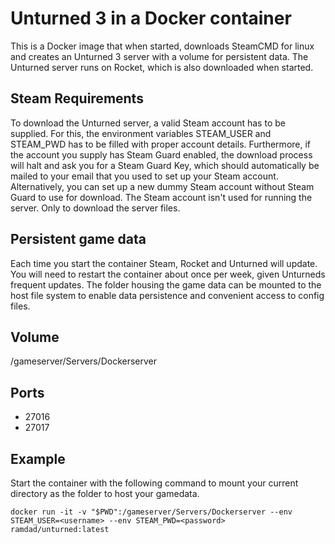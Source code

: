 # Unturned 3 in a Docker container
This is a Docker image that when started, downloads SteamCMD for linux and creates an Unturned 3 server with a volume for persistent data.
The Unturned server runs on Rocket, which is also downloaded when started.

## Steam Requirements
To download the Unturned server, a valid Steam account has to be supplied. For this, the environment variables STEAM_USER and STEAM_PWD has to be filled with proper account details. Furthermore, if the account you supply has Steam Guard enabled, the download process will halt and ask you for a Steam Guard Key, which should automatically be mailed to your email that you used to set up your Steam account.
Alternatively, you can set up a new dummy Steam account without Steam Guard to use for download. The Steam account isn't used for running the server. Only to download the server files.

## Persistent game data
Each time you start the container Steam, Rocket and Unturned will update. You will need to restart the container about once per week, given Unturneds frequent updates. The folder housing the game data can be mounted to the host file system to enable data persistence and convenient access to config files.

## Volume
/gameserver/Servers/Dockerserver

## Ports
* 27016
* 27017

## Example
Start the container with the following command to mount your current directory as the folder to host your gamedata.
```docker
docker run -it -v "$PWD":/gameserver/Servers/Dockerserver --env STEAM_USER=<username> --env STEAM_PWD=<password> ramdad/unturned:latest
```
